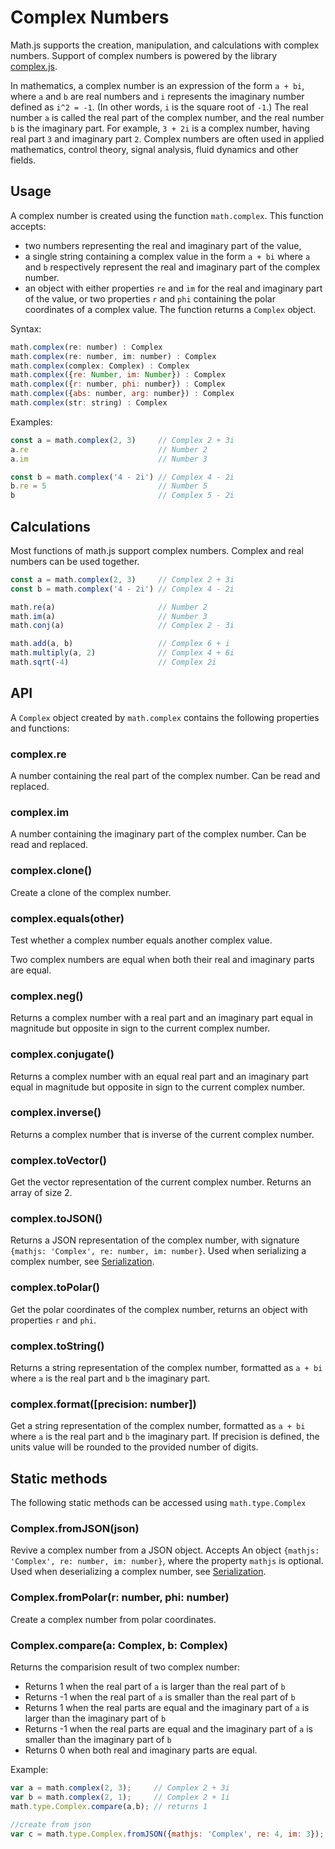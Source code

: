 # Complex Numbers

Math.js supports the creation, manipulation, and calculations with complex numbers.
Support of complex numbers is powered by the library [complex.js](https://github.com/infusion/Complex.js).

In mathematics, a complex number is an expression of the form `a + bi`,
where `a` and `b` are real numbers and `i` represents the imaginary number
defined as `i^2 = -1`. (In other words, `i` is the square root of `-1`.)
The real number `a` is called the real part of the complex number,
and the real number `b` is the imaginary part. For example, `3 + 2i` is a
complex number, having real part `3` and imaginary part `2`.
Complex numbers are often used in applied mathematics, control theory,
signal analysis, fluid dynamics and other fields.

## Usage

A complex number is created using the function `math.complex`. This function
accepts:

- two numbers representing the real and imaginary part of the value,
- a single string containing a complex value in the form `a + bi` where `a`
  and `b` respectively represent the real and imaginary part of the complex number.
- an object with either properties `re` and `im` for the real and imaginary
  part of the value, or two properties `r` and `phi` containing the polar
  coordinates of a complex value.
The function returns a `Complex` object.

Syntax:

```js
math.complex(re: number) : Complex
math.complex(re: number, im: number) : Complex
math.complex(complex: Complex) : Complex
math.complex({re: Number, im: Number}) : Complex
math.complex({r: number, phi: number}) : Complex
math.complex({abs: number, arg: number}) : Complex
math.complex(str: string) : Complex
```

Examples:

```js
const a = math.complex(2, 3)     // Complex 2 + 3i
a.re                             // Number 2
a.im                             // Number 3

const b = math.complex('4 - 2i') // Complex 4 - 2i
b.re = 5                         // Number 5
b                                // Complex 5 - 2i
```

## Calculations

Most functions of math.js support complex numbers. Complex and real numbers
can be used together.

```js
const a = math.complex(2, 3)     // Complex 2 + 3i
const b = math.complex('4 - 2i') // Complex 4 - 2i

math.re(a)                       // Number 2
math.im(a)                       // Number 3
math.conj(a)                     // Complex 2 - 3i

math.add(a, b)                   // Complex 6 + i
math.multiply(a, 2)              // Complex 4 + 6i
math.sqrt(-4)                    // Complex 2i
```

## API
A `Complex` object created by `math.complex` contains the following properties and functions:

### complex.re

A number containing the real part of the complex number. Can be read and replaced.

### complex.im

A number containing the imaginary part of the complex number. Can be read and replaced.

### complex.clone()

Create a clone of the complex number.

### complex.equals(other)

Test whether a complex number equals another complex value.

  Two complex numbers are equal when both their real and imaginary parts are
  equal.

### complex.neg()

Returns a complex number with a real part and an imaginary part equal in magnitude but opposite in sign to the current complex number.

### complex.conjugate()

Returns a complex number with an equal real part and an imaginary part equal in magnitude but opposite in sign to the current complex number.

### complex.inverse()

Returns a complex number that is inverse of the current complex number.

### complex.toVector()

Get the vector representation of the current complex number. Returns an array of size 2.

### complex.toJSON()

Returns a JSON representation of the complex number, with signature
  `{mathjs: 'Complex', re: number, im: number}`.
  Used when serializing a complex number, see [Serialization](../core/serialization.md).

### complex.toPolar()

Get the polar coordinates of the complex number, returns
  an object with properties `r` and `phi`.

### complex.toString()

Returns a string representation of the complex number, formatted
  as `a + bi` where `a` is the real part and `b` the imaginary part.


### complex.format([precision: number])

Get a string representation of the complex number,
  formatted as `a + bi` where `a` is the real part and `b` the imaginary part.
  If precision is defined, the units value will be rounded to the provided
  number of digits.

## Static methods
The following static methods can be accessed using `math.type.Complex`


### Complex.fromJSON(json)

Revive a complex number from a JSON object. Accepts
  An object `{mathjs: 'Complex', re: number, im: number}`, where the property
  `mathjs` is optional.
  Used when deserializing a complex number, see [Serialization](../core/serialization.md).

### Complex.fromPolar(r: number, phi: number)

Create a complex number from polar coordinates.


### Complex.compare(a: Complex, b: Complex)

Returns the comparision result of two complex number:

- Returns 1 when the real part of `a` is larger than the real part of `b`
- Returns -1 when the real part of `a` is smaller than the real part of `b`
- Returns 1 when the real parts are equal
  and the imaginary part of `a` is larger than the imaginary part of `b`
- Returns -1 when the real parts are equal
  and the imaginary part of `a` is smaller than the imaginary part of `b`
- Returns 0 when both real and imaginary parts are equal.

Example:
```js
var a = math.complex(2, 3);     // Complex 2 + 3i
var b = math.complex(2, 1);     // Complex 2 + 1i
math.type.Complex.compare(a,b); // returns 1

//create from json 
var c = math.type.Complex.fromJSON({mathjs: 'Complex', re: 4, im: 3});  // Complex 4 + 3i
```
